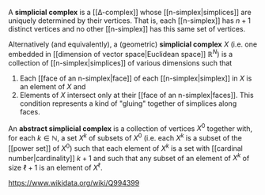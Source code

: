 A **simplicial complex** is a [[∆-complex]] whose [[n-simplex|simplices]] are uniquely determined by their vertices. That is, each [[n-simplex]] has $n+1$ distinct vertices and no other [[n-simplex]] has this same set of vertices.

Alternatively (and equivalently), a (geometric) **simplicial complex** $X$ (i.e. one embedded in [[dimension of vector space|Euclidean space]] $\mathbb R^N$) is a collection of [[n-simplex|simplices]] of various dimensions such that 
1. Each [[face of an n-simplex|face]] of each [[n-simplex|simplex]] in $X$ is an element of $X$ and
2. Elements of $X$ intersect only at their [[face of an n-simplex|faces]]. This condition represents a kind of "gluing" together of simplices along faces.

An **abstract simplicial complex** is a collection of vertices $X^0$ together with, for each $k\in \mathbb N$, a set $X^k$ of subsets of $X^0$ (i.e. each $X^k$ is  a subset of the [[power set]] of $X^0$) such that each element of $X^k$ is a set with [[cardinal number|cardinality]] $k+1$ and such that any subset of an element of $X^k$ of size $\ell + 1$ is an element of $X^\ell$. 

https://www.wikidata.org/wiki/Q994399